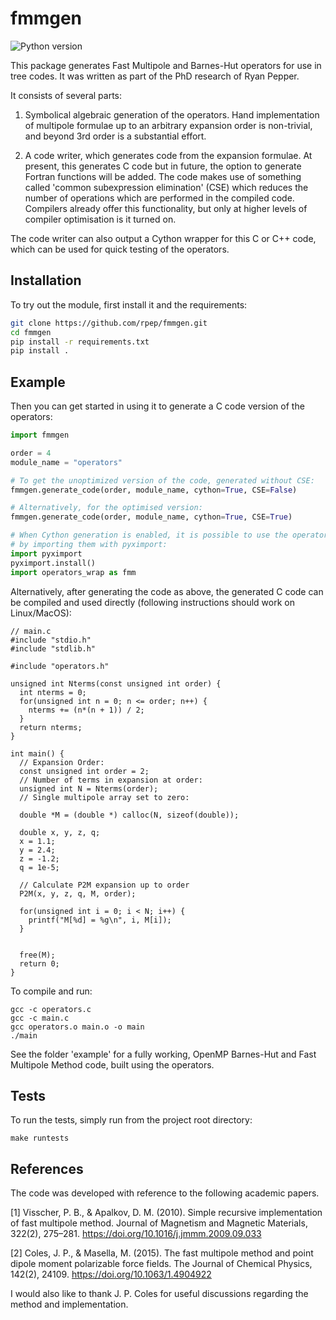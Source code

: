 # fmmgen
![Python version](https://img.shields.io/badge/Python-%3E%3D%203.6-brightgreen.svg)

This package generates Fast Multipole and Barnes-Hut operators for use in tree codes.
It was written as part of the PhD research of Ryan Pepper.

It consists of several parts:

1) Symbolical algebraic generation of the operators.
Hand implementation of multipole formulae up to an arbitrary expansion order is
non-trivial, and beyond 3rd order is a substantial effort.

2) A code writer, which generates code from the expansion formulae. At present,
this generates C code but in future, the option to generate Fortran functions
will be added. The code makes use of something called 'common subexpression
elimination' (CSE) which reduces the number of operations which are performed in
the compiled code. Compilers already offer this functionality, but only at
higher levels of compiler optimisation is it turned on.

The code writer can also output a Cython wrapper for this C or C++ code, which can be
used for quick testing of the operators.


## Installation

To try out the module, first install it and the requirements:

```bash
git clone https://github.com/rpep/fmmgen.git
cd fmmgen
pip install -r requirements.txt
pip install .
```

## Example

Then you can get started in using it to generate a C code version of the operators:

```python
import fmmgen

order = 4
module_name = "operators"

# To get the unoptimized version of the code, generated without CSE:
fmmgen.generate_code(order, module_name, cython=True, CSE=False)

# Alternatively, for the optimised version:
fmmgen.generate_code(order, module_name, cython=True, CSE=True)

# When Cython generation is enabled, it is possible to use the operator functions
# by importing them with pyximport:
import pyximport
pyximport.install()
import operators_wrap as fmm
```

Alternatively, after generating the code as above, the generated C code can be compiled and used directly (following instructions should work on Linux/MacOS):

```
// main.c
#include "stdio.h"
#include "stdlib.h"

#include "operators.h"

unsigned int Nterms(const unsigned int order) {
  int nterms = 0;
  for(unsigned int n = 0; n <= order; n++) {
    nterms += (n*(n + 1)) / 2;
  }
  return nterms;
}

int main() {
  // Expansion Order:
  const unsigned int order = 2;
  // Number of terms in expansion at order:
  unsigned int N = Nterms(order);
  // Single multipole array set to zero:

  double *M = (double *) calloc(N, sizeof(double));

  double x, y, z, q;
  x = 1.1;
  y = 2.4;
  z = -1.2;
  q = 1e-5;

  // Calculate P2M expansion up to order
  P2M(x, y, z, q, M, order);

  for(unsigned int i = 0; i < N; i++) {
    printf("M[%d] = %g\n", i, M[i]);
  }


  free(M);
  return 0;
}
```

To compile and run:
```
gcc -c operators.c
gcc -c main.c
gcc operators.o main.o -o main
./main
```

See the folder 'example' for a fully working, OpenMP Barnes-Hut and Fast Multipole Method code, built using the operators.

## Tests

To run the tests, simply run from the project root directory:

```
make runtests
```

## References

The code was developed with reference to the following academic papers.

[1] Visscher, P. B., & Apalkov, D. M. (2010). Simple recursive implementation of fast multipole method. Journal of Magnetism and Magnetic Materials, 322(2), 275–281. https://doi.org/10.1016/j.jmmm.2009.09.033

[2] Coles, J. P., & Masella, M. (2015). The fast multipole method and point dipole moment polarizable force fields. The Journal of Chemical Physics, 142(2), 24109. https://doi.org/10.1063/1.4904922

I would also like to thank J. P. Coles for useful discussions regarding the method and implementation.
